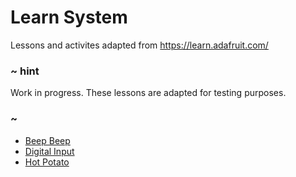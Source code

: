 # Learn System

Lessons and activites adapted from https://learn.adafruit.com/ 

### ~ hint

Work in progress. These lessons are adapted for testing purposes.

### ~

* [Beep Beep](/learnsystem/beep-beep)
* [Digital Input](/learnsystem/digital-input)
* [Hot Potato](/learnsystem/hot-potato)
